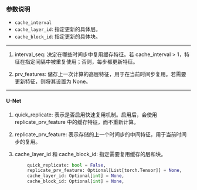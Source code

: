 ### 参数说明

- `cache_interval`
- `cache_layer_id`: 指定更新的具体层。
- `cache_block_id`: 指定更新的具体块。

---


1.	interval_seq: 决定在哪些时间步中复用缓存特征。若 cache_interval > 1，特征在指定间隔中被重复使用；否则，每步都更新特征。

2.	prv_features: 储存上一次计算的高层特征，用于在当前时间步复用。若需要更新特征，则将其设置为 None。

---

#### U-Net

1. quick_replicate: 表示是否启用快速复用机制。启用后，会使用 replicate_prv_feature 中的缓存特征，而不重新计算。

2. replicate_prv_feature: 表示存储的上一个时间步的中间特征，用于当前时间步的复用。

3. cache_layer_id 和 cache_block_id: 指定需要复用缓存的层和块。

```python
        quick_replicate: bool = False,
        replicate_prv_feature: Optional[List[torch.Tensor]] = None,
        cache_layer_id: Optional[int] = None,
        cache_block_id: Optional[int] = None,
```

